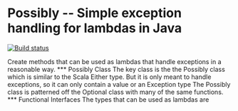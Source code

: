 # Possibly -- Simple exception handling for lambdas in Java

[![Build status](https://ci.appveyor.com/api/projects/status/6e838jmqtxlgwevr?svg=true)](https://ci.appveyor.com/project/rkamradt/possibly)

Create methods that can be used as lambdas that handle exceptions in a reasonable way.
*** Possibly Class
The key class is the the Possibly class which is similar to the Scala Either type. But
it is only meant to handle exceptions, so it can only contain a value or an Exception type
The Possibly class is patterned off the Optional class with many of the same functions.
*** Functional Interfaces
The types that can be used as lambdas are

